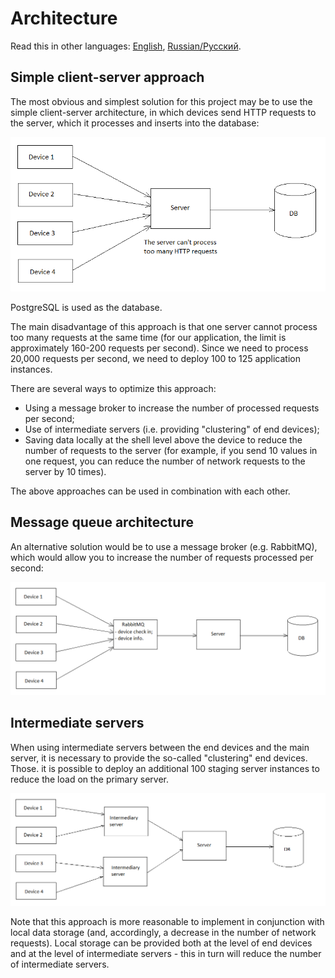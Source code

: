 # Architecture 

Read this in other languages: [English](architecture.md), [Russian/Русский](architecture.ru.md).

## Simple client-server approach

The most obvious and simplest solution for this project may be to use the simple client-server architecture, in which devices send HTTP requests to the server, which it processes and inserts into the database:

![ClientServerApproach](img/ClientServerApproach.png)

PostgreSQL is used as the database.

The main disadvantage of this approach is that one server cannot process too many requests at the same time (for our application, the limit is approximately 160-200 requests per second).
Since we need to process 20,000 requests per second, we need to deploy 100 to 125 application instances.

There are several ways to optimize this approach:

- Using a message broker to increase the number of processed requests per second;
- Use of intermediate servers (i.e. providing "clustering" of end devices);
- Saving data locally at the shell level above the device to reduce the number of requests to the server (for example, if you send 10 values in one request, you can reduce the number of network requests to the server by 10 times).

The above approaches can be used in combination with each other.

## Message queue architecture

An alternative solution would be to use a message broker (e.g. RabbitMQ), which would allow you to increase the number of requests processed per second:

![MessageQueueArchitecture](img/MessageQueueArchitecture.png)

## Intermediate servers

When using intermediate servers between the end devices and the main server, it is necessary to provide the so-called "clustering" end devices.
Those. it is possible to deploy an additional 100 staging server instances to reduce the load on the primary server.

![IntermediaryServerArchitecture](img/IntermediaryServerArchitecture.png)

Note that this approach is more reasonable to implement in conjunction with local data storage (and, accordingly, a decrease in the number of network requests).
Local storage can be provided both at the level of end devices and at the level of intermediate servers - this in turn will reduce the number of intermediate servers.
